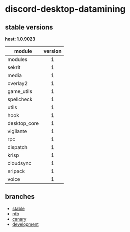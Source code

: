 # discord-desktop-datamining

## stable versions

**host: 1.0.9023**

| module | version |
| ------ | :-----: |
| modules | 1 |
| sekrit | 1 |
| media | 1 |
| overlay2 | 1 |
| game_utils | 1 |
| spellcheck | 1 |
| utils | 1 |
| hook | 1 |
| desktop_core | 1 |
| vigilante | 1 |
| rpc | 1 |
| dispatch | 1 |
| krisp | 1 |
| cloudsync | 1 |
| erlpack | 1 |
| voice | 1 |

## branches

- [stable](https://github.com/OpenAsar/discord-desktop-datamining/tree/stable)
- [ptb](https://github.com/OpenAsar/discord-desktop-datamining/tree/ptb)
- [canary](https://github.com/OpenAsar/discord-desktop-datamining/tree/canary)
- [development](https://github.com/OpenAsar/discord-desktop-datamining/tree/development)